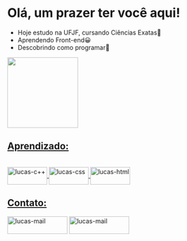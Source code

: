 
<h1>Olá, um prazer ter você aqui!</h1>

<ul>
  <li>Hoje estudo na UFJF, cursando Ciências Exatas🎒</li>
  <li>Aprendendo Front-end😀</li>
  <li>Descobrindo como programar🚀</li>
</ul>

<div>  
  <a href="https://github.com/lucascioletti">
  <img height="160cm" src="https://github-readme-stats.vercel.app/api?username=lucascioletti&show_icons=true&theme=dark">
</div>
  <h2>Aprendizado:</h2>
<div style="display: inline_block"><br>
  <img align="center" alt="lucas-c++" height="40" width="90" src="https://img.shields.io/badge/C%2B%2B-00599C?style=for-the-badge&logo=c%2B%2B&logoColor=white">
  <img align="center" alt="lucas-css" height="40" width="90" src="https://img.shields.io/badge/CSS3-1572B6?style=for-the-badge&logo=css3&logoColor=white">
  <img align="center" alt="lucas-html" height="40" width="90" src="https://img.shields.io/badge/HTML5-E34F26?style=for-the-badge&logo=html5&logoColor=white">
</div>
  <h2>Contato:</h2>
<div>  
  <a href = "mailto:lucas.cioletti@proton.me"><img align="center" alt="lucas-mail" height="40" width="136" src="https://img.shields.io/badge/ProtonMail-8B89CC?style=for-the-badge&logo=protonmail&logoColor=white"></a>
  <a href = "https://www.linkedin.com/in/lucas-fernandes-cioletti-aa8b812ab/"><img align="center" alt="lucas-mail" height="40" width="136" src="https://img.shields.io/badge/LinkedIn-0077B5?style=for-the-badge&logo=linkedin&logoColor=white"></a>
</div>
